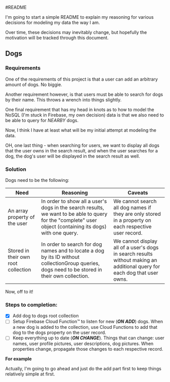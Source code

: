 #README

I'm going to start a simple README to explain my reasoning for various decisions for modeling my data the way I am. 

Over time, these decisions may inevitably change, but hopefully the motivation will be tracked through this document.

## Dogs
### Requirements
One of the requirements of this project is that a user can add an arbitrary amount of dogs.
No biggie.

Another requirement however, is that users must be able to search for dogs by their name. This throws a wrench into things slightly. 

One final requirement that has my head in knots as to how to model the NoSQL (I'm stuck in Firebase, my own decision) data is that we also need to be able to query for *NEARBY* dogs.

Now, I think I have at least what will be my initial attempt at modeling the data.

OH, one last thing - when searching for users, we want to display all dogs that the user owns in the search result, and when the user searches for a dog, the dog's user will be displayed in the search result as well.

### Solution 
Dogs need to be the following:

| Need        | Reasoning           | Caveats           |
| ------------- |-------------|-------------|
| An array property of the user | In order to show all a user's dogs in the search results, we want to be able to query for the "complete" user object (containing its dogs) with one query. |  We cannot search all dog names if they are only stored in a property on each respective user record. 
| Stored in their own root collection   | In order to search for dog names and to locate a dog by its ID without collectionGroup queries, dogs need to be stored in their own collection.       | We cannot display all of a user's dogs in search results without making an additional query for each dog that user owns.   |

Now, off to it!

### Steps to completion:

- [x]  Add dog to dogs root collection
- [ ]   Setup Firebase Cloud Function™ to listen for new (***ON ADD***) dogs. When a new dog is added to the collection, use Cloud Functions to add that dog to the dogs property on the user record.
- [ ]    Keep everything up to date (***ON CHANGE***). Things that can change: user names, user profile pictures, user descriptions, dog pictures. When properties change, propagate those changes to each respective record.

**For example**

  Actually, I'm going to go ahead and just do the add part first to keep things relatively simple at first.
  
